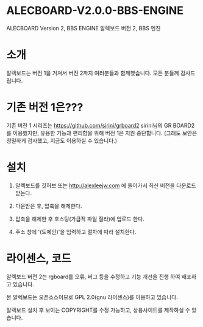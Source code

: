 # ALECBOARD-V2.0.0-BBS-ENGINE

ALECBOARD Version 2, BBS ENGINE
알렉보드 버전 2, BBS 엔진

소개
=======
알렉보드는 버전 1을 거쳐서 버전 2까지 여러분들과 함께했습니다.
모든 분들께 감사드립니다.

기존 버전 1은???
=======
기존 버전 1 시리즈는 https://github.com/sirini/grboard2 sirini님의 GR BOARD2를 이용했지만,
유용한 기능과 편리함을 위해 버전 1은 지원 중단합니다.
(그래도 보안은 정밀하게 검사했고, 지금도 이용하실 수 있습니다.)

설치
=======
1. 알렉보드를 깃허브 또는 http://alexleejw.com 에 들어가서 최신 버전을 다운로드 받는다.

2. 다운받은 후, 압축을 해제한다.

3. 압축을 해제한 후 호스팅(가급적 파일 질라)에 업로드 한다.

4. 주소 창에 '(도메인)'을 입력하고 절차에 따라 설치한다.

라이센스, 코드
=======
알렉보드 버전 2는 rgboard를 오류, 버그 등을 수정하고
기능 개선을 진행 하여 배포하고 있습니다.

본 알렉보드는 오픈소스이므로 GPL 2.0(gnu 라이센스)를 이용하고 있습니다.

알렉보드 설치 후 보이는 COPYRIGHT를 수정 가능하고,
상용사이트를 제작하실 수 있습니다.
